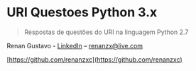 # URI Questoes Python 3.x
>Respostas de questões do URI na linguagem Python 2.7


Renan Gustavo - [LinkedIn](https://www.linkedin.com/in/renan-gustavo-25a75b16b/) – renanzx@live.com 

[https://github.com/renanzxc](https://github.com/renanzxc)
